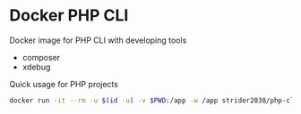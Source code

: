 # Docker PHP CLI

Docker image for PHP CLI with developing tools

* composer
* xdebug

Quick usage for PHP projects

```bash
docker run -it --rm -u $(id -u) -v $PWD:/app -w /app strider2038/php-cli-dev sh -l
```
